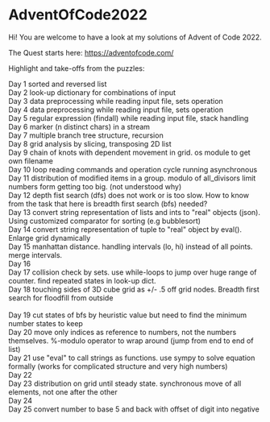 # AdventOfCode2022

Hi! You are welcome to have a look at my solutions of Advent of Code 2022.

The Quest starts here: https://adventofcode.com/

Highlight and take-offs from the puzzles:

Day  1  sorted and reversed list<br>
Day  2  look-up dictionary for combinations of input<br>
Day  3  data preprocessing while reading input file, sets operation<br>
Day  4  data preprocessing while reading input file, sets operation<br>
Day  5  regular expression (findall) while reading input file, stack handling<br>
Day  6  marker (n distinct chars) in a stream <br>
Day  7  multiple branch tree structure, recursion<br>
Day  8  grid analysis by slicing, transposing 2D list<br>
Day  9  chain of knots with dependent movement in grid. os module to get own filename<br>
Day  10  loop reading commands and operation cycle running asynchronous<br>
Day  11  distribution of modified items in a group. modulo of all_divisors limit numbers form getting too big. (not understood why)<br>
Day  12  depth fist search (dfs) does not work or is too slow. How to know from the task that here is breadth first search (bfs) needed?<br>
Day  13  convert string representation of lists and ints to "real" objects (json). Using customized comparator for sorting (e.g bubblesort)<br>
Day  14  convert string representation of tuple to "real" object by eval(). Enlarge grid dynamically<br>
Day 15 manhattan distance. handling intervals (lo, hi) instead of all points. merge intervals.<br>
Day 16 <br>
Day 17 collision check by sets. use while-loops to jump over huge range of counter. find repeated states in look-up dict.<br>
Day 18 touching sides of 3D cube grid as +/- .5 off grid nodes. Breadth first search for floodfill from outside<br>
<br>
Day 19 cut states of bfs by heuristic value but need to find the minimum number states to keep<br>
Day 20 move only indices as reference to numbers, not the numbers themselves. %-modulo operator to wrap around (jump from end to end of list)<br>
Day 21 use "eval" to call strings as functions. use sympy to solve equation formally (works for complicated structure and very high numbers)<br>
Day 22 <br>
Day 23 distribution on grid until steady state. synchronous move of all elements, not one after the other<br>
Day 24 <br>
Day 25 convert number to base 5 and back with offset of digit into negative<br>



